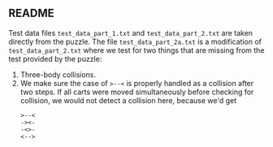 ## README

Test data files `test_data_part_1.txt` and `test_data_part_2.txt` are taken directly from the puzzle.
The file `test_data_part_2a.txt` is a modification of `test_data_part_2.txt` where we test for two things that are missing from the test provided by the puzzle:

1. Three-body collisions.
2. We make sure the case of `>--<` is properly handled as a collision after two steps. If all carts were moved simultaneously before checking for collision, we would not detect a collision here, because we'd get
    ```
    >--<
    -><-
    -<>-
    <-->
    ```
